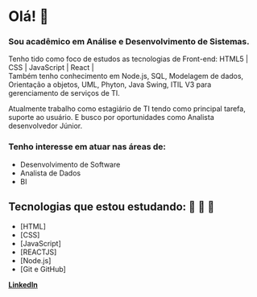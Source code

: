 # Olá! 👋


### Sou acadêmico em Análise e Desenvolvimento de Sistemas.

Tenho tido como foco de estudos as tecnologias de Front-end: HTML5 | CSS | JavaScript | React |  
Também tenho conhecimento em Node.js, SQL, Modelagem de dados, Orientação a objetos, UML, Phyton,
Java Swing, ITIL V3 para gerenciamento de serviços de TI.

Atualmente trabalho como estagiário de TI tendo como principal tarefa, suporte ao usuário. 
E busco por oportunidades como Analista desenvolvedor Júnior.


### Tenho interesse em atuar nas áreas de:

- Desenvolvimento de Software 
- Analista de Dados
- BI


## Tecnologias que estou estudando:  🚀 🚀 🚀

- [HTML]
- [CSS]
- [JavaScript]
- [REACTJS]
- [Node.js]
- [Git e GitHub]




**[LinkedIn](https://www.linkedin.com/in/fabiooluz/)**


